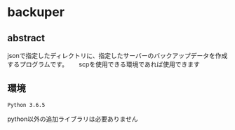 # backuper
## abstract
jsonで指定したディレクトリに、指定したサーバーのバックアップデータを作成するプログラムです。　　
scpを使用できる環境であれば使用できます

## 環境
```
Python 3.6.5 
```
python以外の追加ライブラリは必要ありません

## 
